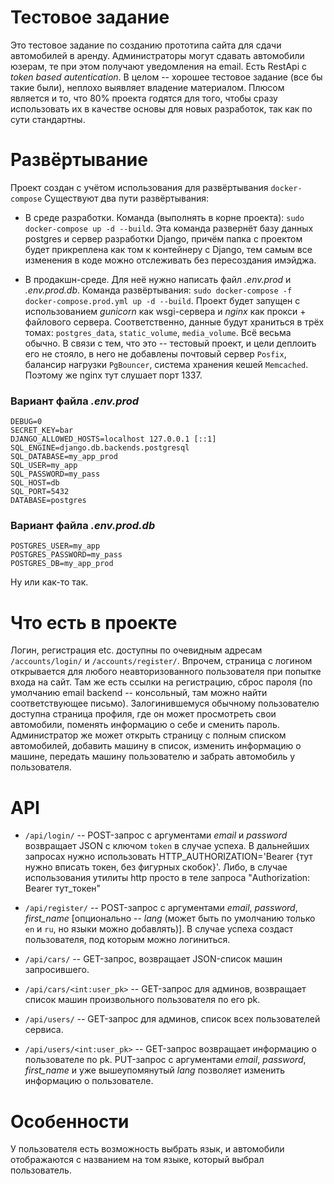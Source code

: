 # Тестовое задание

Это тестовое задание по созданию прототипа сайта для сдачи автомобилей в аренду.
Администраторы могут сдавать автомобили юзерам, те при этом получают уведомления на email.
Есть RestApi с *token based autentication*.
В целом -- хорошее тестовое задание (все бы такие были), неплохо выявляет владение материалом.
Плюсом является и то, что 80% проекта годятся для того, чтобы сразу использовать их в качестве основы для новых разработок, так как по сути стандартны.


# Развёртывание

Проект создан с учётом использования для развёртывания `docker-compose`
Существуют два пути развёртывания: 

* В среде разработки. Команда (выполнять в корне проекта): `sudo docker-compose up -d --build`. Эта команда развернёт базу данных postgres и сервер разработки Django, причём папка с проектом будет прикреплена как том к контейнеру с Django, тем самым все изменения в коде можно отслеживать без пересоздания имэйджа.

* В продакшн-среде. Для неё нужно написать файл *.env.prod* и *.env.prod.db*. Команда развёртывания: `sudo docker-compose -f docker-compose.prod.yml up -d --build`. Проект будет запущен с использованием *gunicorn* как wsgi-сервера и *nginx* как прокси + файлового сервера. Соответственно, данные будут храниться в трёх томах: `postgres_data`, `static_volume`, `media_volume`. Всё весьма обычно. В связи с тем, что это -- тестовый проект, и цели деплоить его не стояло, в него не добавлены почтовый сервер `Posfix`, балансир нагрузки `PgBouncer`, система хранения кешей `Memcached`. Поэтому же nginx тут слушает порт 1337.


### Вариант файла *.env.prod*
```
DEBUG=0
SECRET_KEY=bar
DJANGO_ALLOWED_HOSTS=localhost 127.0.0.1 [::1]
SQL_ENGINE=django.db.backends.postgresql
SQL_DATABASE=my_app_prod
SQL_USER=my_app
SQL_PASSWORD=my_pass
SQL_HOST=db
SQL_PORT=5432
DATABASE=postgres
```

### Вариант файла *.env.prod.db*
```
POSTGRES_USER=my_app
POSTGRES_PASSWORD=my_pass
POSTGRES_DB=my_app_prod
```

Ну или как-то так.


# Что есть в проекте

Логин, регистрация etc. доступны по очевидным адресам `/accounts/login/` и `/accounts/register/`. Впрочем, страница с логином открывается для любого неавторизованного пользователя при попытке входа на сайт. Там же есть ссылки на регистрацию, сброс пароля (по умолчанию email backend -- консольный, там можно найти соответствующее письмо). Залогинившемуся обычному пользователю доступна страница профиля, где он может просмотреть свои автомобили, поменять информацию о себе и сменить пароль. Администратор же может открыть страницу с полным списком автомобилей, добавить машину в список, изменить информацию о машине, передать машину пользователю и забрать автомобиль у пользователя.


# API 

* `/api/login/` -- POST-запрос с аргументами *email* и *password* возвращает JSON с ключом `token` в случае успеха. В дальнейших запросах нужно использовать HTTP_AUTHORIZATION='Bearer {тут нужно вписать токен, без фигурных скобок}'. Либо, в случае использования утилиты http просто в теле запроса "Authorization: Bearer тут_токен"

* `/api/register/` -- POST-запрос с аргументами *email*, *password*, *first_name* [опционально -- *lang* (может быть по умолчанию только `en` и `ru`, но языки можно добавлять)]. В случае успеха создаст пользователя, под которым можно логиниться.

* `/api/cars/` -- GET-запрос, возвращает JSON-список машин запросившего.

* `/api/cars/<int:user_pk>` -- GET-запрос для админов, возвращает список машин произвольного пользователя по его pk.

* `/api/users/` -- GET-запрос для админов, список всех пользователей сервиса.

* `/api/users/<int:user_pk>` -- GET-запрос возвращает информацию о пользователе по pk. PUT-запрос с аргументами *email*, *password*, *first_name* и уже вышеупомянутый *lang* позволяет изменить информацию о пользователе.

# Особенности

У пользователя есть возможность выбрать язык, и автомобили отображаются с названием на том языке, который выбрал пользователь.